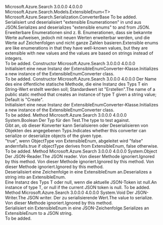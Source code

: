 <Type Name="ExtensibleEnumConverter&lt;T&gt;" FullName="Microsoft.Azure.Search.Serialization.ExtensibleEnumConverter&lt;T&gt;">
  <TypeSignature Language="C#" Value="public class ExtensibleEnumConverter&lt;T&gt; : Microsoft.Azure.Search.Serialization.ConverterBase where T : ExtensibleEnum&lt;T&gt;" />
  <TypeSignature Language="ILAsm" Value=".class public auto ansi beforefieldinit ExtensibleEnumConverter`1&lt;(class Microsoft.Azure.Search.Models.ExtensibleEnum`1&lt;!T&gt;) T&gt; extends Microsoft.Azure.Search.Serialization.ConverterBase" />
  <TypeSignature Language="DocId" Value="T:Microsoft.Azure.Search.Serialization.ExtensibleEnumConverter`1" />
  <TypeSignature Language="VB.NET" Value="Public Class ExtensibleEnumConverter(Of T)&#xA;Inherits ConverterBase" />
  <TypeSignature Language="F#" Value="type ExtensibleEnumConverter&lt;'T (requires 'T :&gt; ExtensibleEnum&lt;'T&gt;)&gt; = class&#xA;    inherit ConverterBase" />
  <AssemblyInfo>
    <AssemblyName>Microsoft.Azure.Search</AssemblyName>
    <AssemblyVersion>3.0.0.0</AssemblyVersion>
    <AssemblyVersion>4.0.0.0</AssemblyVersion>
  </AssemblyInfo>
  <TypeParameters>
    <TypeParameter Name="T">
      <Constraints>
        <BaseTypeName>Microsoft.Azure.Search.Models.ExtensibleEnum&lt;T&gt;</BaseTypeName>
      </Constraints>
    </TypeParameter>
  </TypeParameters>
  <Base>
    <BaseTypeName>Microsoft.Azure.Search.Serialization.ConverterBase</BaseTypeName>
  </Base>
  <Interfaces />
  <Docs>
    <typeparam name="T">To be added.</typeparam>
    <summary>
            <span data-ttu-id="a0ed7-101">Serialisiert und deserialisiert "extensible Enumerationen" in und aus JSON.</span><span class="sxs-lookup"><span data-stu-id="a0ed7-101">Serializes and deserializes "extensible enums" to and from JSON.</span></span> <span data-ttu-id="a0ed7-102">Erweiterbare Enumerationen sind z. B. Enumerationen, dass sie bekannte Werte aufweisen, jedoch mit neuen Werten erweiterbar werden, und die Werte auf Zeichenfolgen und nicht ganze Zahlen basieren.</span><span class="sxs-lookup"><span data-stu-id="a0ed7-102">Extensible enums are like enumerations in that they have well-known values, but they are extensible with new values and the values are based on strings instead of integers.</span></span>
            </summary>
    <remarks>To be added.</remarks>
  </Docs>
  <Members>
    <Member MemberName=".ctor">
      <MemberSignature Language="C#" Value="public ExtensibleEnumConverter ();" />
      <MemberSignature Language="ILAsm" Value=".method public hidebysig specialname rtspecialname instance void .ctor() cil managed" />
      <MemberSignature Language="DocId" Value="M:Microsoft.Azure.Search.Serialization.ExtensibleEnumConverter`1.#ctor" />
      <MemberSignature Language="VB.NET" Value="Public Sub New ()" />
      <MemberType>Constructor</MemberType>
      <AssemblyInfo>
        <AssemblyName>Microsoft.Azure.Search</AssemblyName>
        <AssemblyVersion>3.0.0.0</AssemblyVersion>
        <AssemblyVersion>4.0.0.0</AssemblyVersion>
      </AssemblyInfo>
      <Parameters />
      <Docs>
        <summary>
            <span data-ttu-id="a0ed7-103">Initialisiert eine neue Instanz der ExtensibleEnumConverter-Klasse.</span><span class="sxs-lookup"><span data-stu-id="a0ed7-103">Initializes a new instance of the ExtensibleEnumConverter class.</span></span>
            </summary>
        <remarks>To be added.</remarks>
      </Docs>
    </Member>
    <Member MemberName=".ctor">
      <MemberSignature Language="C#" Value="public ExtensibleEnumConverter (string factoryMethodName);" />
      <MemberSignature Language="ILAsm" Value=".method public hidebysig specialname rtspecialname instance void .ctor(string factoryMethodName) cil managed" />
      <MemberSignature Language="DocId" Value="M:Microsoft.Azure.Search.Serialization.ExtensibleEnumConverter`1.#ctor(System.String)" />
      <MemberSignature Language="VB.NET" Value="Public Sub New (factoryMethodName As String)" />
      <MemberSignature Language="F#" Value="new Microsoft.Azure.Search.Serialization.ExtensibleEnumConverter&lt;'T (requires 'T :&gt; Microsoft.Azure.Search.Models.ExtensibleEnum&lt;'T&gt;)&gt; : string -&gt; Microsoft.Azure.Search.Serialization.ExtensibleEnumConverter&lt;'T (requires 'T :&gt; Microsoft.Azure.Search.Models.ExtensibleEnum&lt;'T&gt;)&gt;" Usage="new Microsoft.Azure.Search.Serialization.ExtensibleEnumConverter&lt;'T (requires 'T :&gt; Microsoft.Azure.Search.Models.ExtensibleEnum&lt;'T&gt;)&gt; factoryMethodName" />
      <MemberType>Constructor</MemberType>
      <AssemblyInfo>
        <AssemblyName>Microsoft.Azure.Search</AssemblyName>
        <AssemblyVersion>3.0.0.0</AssemblyVersion>
        <AssemblyVersion>4.0.0.0</AssemblyVersion>
      </AssemblyInfo>
      <Parameters>
        <Parameter Name="factoryMethodName" Type="System.String" />
      </Parameters>
      <Docs>
        <param name="factoryMethodName">
            <span data-ttu-id="a0ed7-104">Der Name des eine öffentliche statische Methode, die eine Instanz des Typs T ein String-Wert erstellt werden soll; Standardwert ist "Erstellen".</span><span class="sxs-lookup"><span data-stu-id="a0ed7-104">The name of a public static method that creates an instance of type T given a string value; Default is "Create".</span></span>
            </param>
        <summary>
            <span data-ttu-id="a0ed7-105">Initialisiert eine neue Instanz der ExtensibleEnumConverter-Klasse.</span><span class="sxs-lookup"><span data-stu-id="a0ed7-105">Initializes a new instance of the ExtensibleEnumConverter class.</span></span>
            </summary>
        <remarks>To be added.</remarks>
      </Docs>
    </Member>
    <Member MemberName="CanConvert">
      <MemberSignature Language="C#" Value="public override bool CanConvert (Type objectType);" />
      <MemberSignature Language="ILAsm" Value=".method public hidebysig virtual instance bool CanConvert(class System.Type objectType) cil managed" />
      <MemberSignature Language="DocId" Value="M:Microsoft.Azure.Search.Serialization.ExtensibleEnumConverter`1.CanConvert(System.Type)" />
      <MemberSignature Language="VB.NET" Value="Public Overrides Function CanConvert (objectType As Type) As Boolean" />
      <MemberSignature Language="F#" Value="override this.CanConvert : Type -&gt; bool" Usage="extensibleEnumConverter.CanConvert objectType" />
      <MemberType>Method</MemberType>
      <AssemblyInfo>
        <AssemblyName>Microsoft.Azure.Search</AssemblyName>
        <AssemblyVersion>3.0.0.0</AssemblyVersion>
        <AssemblyVersion>4.0.0.0</AssemblyVersion>
      </AssemblyInfo>
      <ReturnValue>
        <ReturnType>System.Boolean</ReturnType>
      </ReturnValue>
      <Parameters>
        <Parameter Name="objectType" Type="System.Type" />
      </Parameters>
      <Docs>
        <param name="objectType"><span data-ttu-id="a0ed7-106">Der Typ für den Test.</span><span class="sxs-lookup"><span data-stu-id="a0ed7-106">The type to test against.</span></span></param>
        <summary>
            <span data-ttu-id="a0ed7-107">Gibt an, ob dieser Konverter kann Serialisieren oder Deserialisieren von Objekten des angegebenen Typs.</span><span class="sxs-lookup"><span data-stu-id="a0ed7-107">Indicates whether this converter can serialize or deserialize objects of the given type.</span></span>
            </summary>
        <returns><span data-ttu-id="a0ed7-108">"true", wenn ObjectType von ExtensibleEnum, abgeleitet wird "false" andernfalls.</span><span class="sxs-lookup"><span data-stu-id="a0ed7-108">true if objectType derives from ExtensibleEnum, false otherwise.</span></span></returns>
        <remarks>To be added.</remarks>
      </Docs>
    </Member>
    <Member MemberName="ReadJson">
      <MemberSignature Language="C#" Value="public override object ReadJson (Newtonsoft.Json.JsonReader reader, Type objectType, object existingValue, Newtonsoft.Json.JsonSerializer serializer);" />
      <MemberSignature Language="ILAsm" Value=".method public hidebysig virtual instance object ReadJson(class Newtonsoft.Json.JsonReader reader, class System.Type objectType, object existingValue, class Newtonsoft.Json.JsonSerializer serializer) cil managed" />
      <MemberSignature Language="DocId" Value="M:Microsoft.Azure.Search.Serialization.ExtensibleEnumConverter`1.ReadJson(Newtonsoft.Json.JsonReader,System.Type,System.Object,Newtonsoft.Json.JsonSerializer)" />
      <MemberSignature Language="VB.NET" Value="Public Overrides Function ReadJson (reader As JsonReader, objectType As Type, existingValue As Object, serializer As JsonSerializer) As Object" />
      <MemberSignature Language="F#" Value="override this.ReadJson : Newtonsoft.Json.JsonReader * Type * obj * Newtonsoft.Json.JsonSerializer -&gt; obj" Usage="extensibleEnumConverter.ReadJson (reader, objectType, existingValue, serializer)" />
      <MemberType>Method</MemberType>
      <AssemblyInfo>
        <AssemblyName>Microsoft.Azure.Search</AssemblyName>
        <AssemblyVersion>3.0.0.0</AssemblyVersion>
        <AssemblyVersion>4.0.0.0</AssemblyVersion>
      </AssemblyInfo>
      <ReturnValue>
        <ReturnType>System.Object</ReturnType>
      </ReturnValue>
      <Parameters>
        <Parameter Name="reader" Type="Newtonsoft.Json.JsonReader" />
        <Parameter Name="objectType" Type="System.Type" />
        <Parameter Name="existingValue" Type="System.Object" />
        <Parameter Name="serializer" Type="Newtonsoft.Json.JsonSerializer" />
      </Parameters>
      <Docs>
        <param name="reader"><span data-ttu-id="a0ed7-109">Der JSON-Reader.</span><span class="sxs-lookup"><span data-stu-id="a0ed7-109">The JSON reader.</span></span></param>
        <param name="objectType"><span data-ttu-id="a0ed7-110">Von dieser Methode ignoriert.</span><span class="sxs-lookup"><span data-stu-id="a0ed7-110">Ignored by this method.</span></span></param>
        <param name="existingValue"><span data-ttu-id="a0ed7-111">Von dieser Methode ignoriert.</span><span class="sxs-lookup"><span data-stu-id="a0ed7-111">Ignored by this method.</span></span></param>
        <param name="serializer"><span data-ttu-id="a0ed7-112">Von dieser Methode ignoriert.</span><span class="sxs-lookup"><span data-stu-id="a0ed7-112">Ignored by this method.</span></span></param>
        <summary>
            <span data-ttu-id="a0ed7-113">Deserialisiert eine Zeichenfolge in eine ExtensibleEnum an.</span><span class="sxs-lookup"><span data-stu-id="a0ed7-113">Deserializes a string into an ExtensibleEnum.</span></span>
            </summary>
        <returns><span data-ttu-id="a0ed7-114">Eine Instanz des Typs T oder null, wenn die aktuelle JSON-Token ist null.</span><span class="sxs-lookup"><span data-stu-id="a0ed7-114">An instance of type T, or null if the current JSON token is null.</span></span></returns>
        <remarks>To be added.</remarks>
      </Docs>
    </Member>
    <Member MemberName="WriteJson">
      <MemberSignature Language="C#" Value="public override void WriteJson (Newtonsoft.Json.JsonWriter writer, object value, Newtonsoft.Json.JsonSerializer serializer);" />
      <MemberSignature Language="ILAsm" Value=".method public hidebysig virtual instance void WriteJson(class Newtonsoft.Json.JsonWriter writer, object value, class Newtonsoft.Json.JsonSerializer serializer) cil managed" />
      <MemberSignature Language="DocId" Value="M:Microsoft.Azure.Search.Serialization.ExtensibleEnumConverter`1.WriteJson(Newtonsoft.Json.JsonWriter,System.Object,Newtonsoft.Json.JsonSerializer)" />
      <MemberSignature Language="VB.NET" Value="Public Overrides Sub WriteJson (writer As JsonWriter, value As Object, serializer As JsonSerializer)" />
      <MemberSignature Language="F#" Value="override this.WriteJson : Newtonsoft.Json.JsonWriter * obj * Newtonsoft.Json.JsonSerializer -&gt; unit" Usage="extensibleEnumConverter.WriteJson (writer, value, serializer)" />
      <MemberType>Method</MemberType>
      <AssemblyInfo>
        <AssemblyName>Microsoft.Azure.Search</AssemblyName>
        <AssemblyVersion>3.0.0.0</AssemblyVersion>
        <AssemblyVersion>4.0.0.0</AssemblyVersion>
      </AssemblyInfo>
      <ReturnValue>
        <ReturnType>System.Void</ReturnType>
      </ReturnValue>
      <Parameters>
        <Parameter Name="writer" Type="Newtonsoft.Json.JsonWriter" />
        <Parameter Name="value" Type="System.Object" />
        <Parameter Name="serializer" Type="Newtonsoft.Json.JsonSerializer" />
      </Parameters>
      <Docs>
        <param name="writer"><span data-ttu-id="a0ed7-115">Der JSON-Writer.</span><span class="sxs-lookup"><span data-stu-id="a0ed7-115">The JSON writer.</span></span></param>
        <param name="value"><span data-ttu-id="a0ed7-116">Der zu serialisierende Wert.</span><span class="sxs-lookup"><span data-stu-id="a0ed7-116">The value to serialize.</span></span></param>
        <param name="serializer"><span data-ttu-id="a0ed7-117">Von dieser Methode ignoriert.</span><span class="sxs-lookup"><span data-stu-id="a0ed7-117">Ignored by this method.</span></span></param>
        <summary>
            <span data-ttu-id="a0ed7-118">Serialisiert ein ExtensibleEnum in eine JSON-Zeichenfolge.</span><span class="sxs-lookup"><span data-stu-id="a0ed7-118">Serializes an ExtensibleEnum to a JSON string.</span></span>
            </summary>
        <remarks>To be added.</remarks>
      </Docs>
    </Member>
  </Members>
</Type>